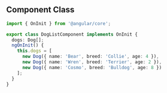 ## Component Class

```typescript
import { OnInit } from '@angular/core';

export class DogListComponent implements OnInit {
  dogs: Dog[];
  ngOnInit() {
    this.dogs = [
      new Dog({ name: 'Bear', breed: 'Collie', age: 4 }),
      new Dog({ name: 'Wren', breed: 'Terrier', age: 2 }),
      new Dog({ name: 'Cosmo', breed: 'Bulldog', age: 8 })
    ];
  }
}
```

[//]: <> (Note OnInit is a lifecycle event, comparable to $onInit in AngularJS 1.5)
